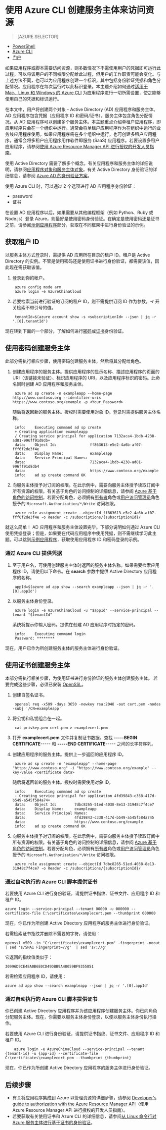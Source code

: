 <properties
   pageTitle="使用 Azure CLI 创建服务主体 | Azure"
   description="描述如何使用 Azure CLI 创建 Active Directory 应用程序和服务主体，并通过基于角色的访问控制授予其对资源的访问权限。它演示如何使用密码或证书对应用程序进行身份验证。"
   services="azure-resource-manager"
   documentationCenter="na"
   authors="tfitzmac"
   manager="timlt"
   editor="tysonn"/>

<tags
   ms.service="azure-resource-manager"
   ms.date="07/19/2016"
   wacn.date="09/28/2016"/>

# 使用 Azure CLI 创建服务主体来访问资源

> [AZURE.SELECTOR]
- [PowerShell](/documentation/articles/resource-group-authenticate-service-principal/)
- [Azure CLI](/documentation/articles/resource-group-authenticate-service-principal-cli/)
- [门户](/documentation/articles/resource-group-create-service-principal-portal/)

如果应用程序或脚本需要访问资源，则多数情况下不需使用用户的凭据即可运行此过程。可以将该用户的不同权限分配给此过程，但用户的工作职责可能会变化。与上述方法不同，也可以为应用程序创建一个标识，其中包括身份验证凭据和角色分配情况。应用程序在每次运行时以此标识登录。本主题介绍如何通过[适用于 Mac、Linux 和 Windows 的 Azure CLI](/documentation/articles/xplat-cli-install/) 为应用程序进行一切所需设置，使之能够使用自己的凭据和标识运行。

在本文中，用户将创建两个对象 - Active Directory (AD) 应用程序和服务主体。AD 应用程序包含凭据（应用程序 ID 和密码/证书）。服务主体包含角色分配情况。从 AD 应用程序可以创建多个服务主体。本主题重点介绍单租户应用程序，即应用程序只会在一个组织中运行。通常会将单租户应用程序作为在组织中运行的业务线应用程序使用。如果应用程序需在多个组织中运行，也可创建多租户应用程序。通常会将多租户应用程序用作软件即服务 (SaaS) 应用程序。若要设置多租户应用程序，请参阅[使用 Azure Resource Manager API 进行授权的开发人员指南](/documentation/articles/resource-manager-api-authentication/)。

使用 Active Directory 需要了解多个概念。有关应用程序和服务主体的详细说明，请参阅[应用程序对象和服务主体对象](/documentation/articles/active-directory-application-objects/)。有关 Active Directory 身份验证的详细信息，请参阅 [Azure AD 的身份验证方案](/documentation/articles/active-directory-authentication-scenarios/)。

使用 Azure CLI 时，可以通过 2 个选项进行 AD 应用程序身份验证：

 - password
 - 证书

在设置 AD 应用程序以后，如果需要从其他编程框架（例如 Python、Ruby 或 Node.js）登录 Azure，则最好是使用密码身份验证。在确定是使用密码还是证书之前，请参阅[示例应用程序](#sample-applications)部分，获取在不同框架中进行身份验证的示例。

## 获取租户 ID

以服务主体方式登录时，需提供 AD 应用所在目录的租户 ID。租户是 Active Directory 的实例。不管是使用密码还是使用证书进行身份验证，都需要该值，因此现在需获取该值。

1. 登录到你的帐户。

        azure config mode arm
        azure login -e AzureChinaCloud
1. 若要检索当前进行验证的订阅的租户 ID，则不需提供订阅 ID 作为参数。**-r** 开关检索不带引号的值。

        tenantId=$(azure account show -s <subscriptionId> --json | jq -r '.[0].tenantId')

现在转到下面的一个部分，了解如何进行[密码](#create-service-principal-with-password)或[证书](#create-service-principal-with-certificate)身份验证。


## 使用密码创建服务主体

此部分需执行相应步骤，使用密码创建服务主体，然后将其分配给角色。

1. 创建应用程序的服务主体。提供应用程序的显示名称、描述应用程序的页面的 URI（该链接未验证）、标识应用程序的 URI，以及应用程序标识的密码。此命名同时创建 AD 应用程序和服务主体。

        azure ad sp create -n exampleapp --home-page http://www.contoso.org --identifier-uris https://www.contoso.org/example -p <Your_Password>
        
    随后将返回新的服务主体。授权时需要使用对象 ID。登录时需提供服务主体名称。
    
        info:    Executing command ad sp create
        + Creating application exampleapp
        / Creating service principal for application 7132aca4-1bdb-4238-ad81-996ff91d8db+
        data:    Object Id:               ff863613-e5e2-4a6b-af07-fff6f2de3f4e
        data:    Display Name:            exampleapp
        data:    Service Principal Names:
        data:                             7132aca4-1bdb-4238-ad81-996ff91d8db4
        data:                             https://www.contoso.org/example
        info:    ad sp create command OK

2. 向服务主体授予对订阅的权限。在此示例中，需要向服务主体授予读取订阅中所有资源的权限。有关基于角色的访问控制的详细信息，请参阅 [Azure 基于角色的访问控制](/documentation/articles/role-based-access-control-configure/)。若要分配角色，必须拥有[所有者](/documentation/articles/role-based-access-built-in-roles#owner)角色或[用户访问管理员](/documentation/articles/role-based-access-built-in-roles#user-access-administrator)角色授予的 `Microsoft.Authorization/*/Write` 访问权限。

        azure role assignment create --objectId ff863613-e5e2-4a6b-af07-fff6f2de3f4e -o Reader -c /subscriptions/{subscriptionId}/

就这么简单！ AD 应用程序和服务主体设置完毕。下部分说明如何通过 Azure CLI 使用凭据登录；但是，如果要在代码应用程序中使用凭据，则不需继续学习此主题。可以跳到[示例应用程序](#sample-applications)，获取使用应用程序 ID 和密码登录的示例。

### 通过 Azure CLI 提供凭据

1. 至于用户名，可使用创建服务主体时返回的服务主体名称。如果需要检索应用程序 ID，请使用以下命令。在 **search** 参数中提供 Active Directory 应用程序的名称。

        appId=$(azure ad app show --search exampleapp --json | jq -r '.[0].appId')

3. 以服务主体身份登录。

        azure login -e AzureChinaCloud -u "$appId" --service-principal --tenant "$tenantId"

    系统将提示你输入密码。提供在创建 AD 应用程序时指定的密码。

        info:    Executing command login
        Password: ********

现在，用户已作为所创建服务主体的服务主体进行身份验证。

## 使用证书创建服务主体

本部分需执行相关步骤，为使用证书进行身份验证的服务主体创建服务主体。
若要完成这些步骤，必须已安装 [OpenSSL](http://www.openssl.org/)。

1. 创建自签名证书。

        openssl req -x509 -days 3650 -newkey rsa:2048 -out cert.pem -nodes -subj '/CN=exampleapp'

2. 将公钥和私钥组合在一起。

        cat privkey.pem cert.pem > examplecert.pem

3. 打开 **examplecert.pem** 文件并复制证书数据。查找 **-----BEGIN CERTIFICATE-----** 和 **-----END CERTIFICATE-----** 之间的长字符序列。

1. 创建应用程序的服务主体。提供上一步返回的应用程序 ID。

        azure ad sp create -n "exampleapp" --home-page "https://www.contoso.org" -i "https://www.contoso.org/example" --key-value <certificate data>
        
    随后将返回新的服务主体。授权时需要使用对象 ID。
    
        info:    Executing command ad sp create
        - Creating service principal for application 4fd39843-c338-417d-b549-a545f584a74+
        data:    Object Id:        7dbc8265-51ed-4038-8e13-31948c7f4ce7
        data:    Display Name:     exampleapp
        data:    Service Principal Names:
        data:                      4fd39843-c338-417d-b549-a545f584a745
        data:                      https://www.contoso.org/example
        info:    ad sp create command OK
        
2. 向服务主体授予对订阅的权限。在此示例中，需要向服务主体授予读取订阅中所有资源的权限。有关基于角色的访问控制的详细信息，请参阅 [Azure 基于角色的访问控制](/documentation/articles/role-based-access-control-configure/)。若要分配角色，必须拥有[所有者](/documentation/articles/role-based-access-built-in-roles#owner)角色或[用户访问管理员](/documentation/articles/role-based-access-built-in-roles#user-access-administrator)角色授予的 `Microsoft.Authorization/*/Write` 访问权限。

        azure role assignment create --objectId 7dbc8265-51ed-4038-8e13-31948c7f4ce7 -o Reader -c /subscriptions/{subscriptionId}/

### 通过自动执行的 Azure CLI 脚本提供证书

若要使用 Azure CLI 进行身份验证，请提供证书指纹、证书文件、应用程序 ID 和租户 ID。

    azure login --service-principal --tenant 00000 -u 000000 --certificate-file C:\certificates\examplecert.pem --thumbprint 000000

现在，你已作为所创建 Active Directory 应用程序的服务主体进行身份验证。

若需检索证书指纹并删除不需要的字符，请使用：

    openssl x509 -in "C:\certificates\examplecert.pem" -fingerprint -noout | sed 's/SHA1 Fingerprint=//g'  | sed 's/://g'
    
它返回的指纹值类似于：

    30996D9CE48A0B6E0CD49DBB9A48059BF9355851

若需检索应用程序 ID，请使用：

    azure ad app show --search exampleapp --json | jq -r '.[0].appId'

### 通过自动执行的 Azure CLI 脚本提供证书

你已创建 Active Directory 应用程序并为该应用程序创建服务主体。你已向角色分配服务主体。现在，你需要以服务主体身份登录，以便以服务主体身份执行操作。

若要使用 Azure CLI 进行身份验证，请提供证书指纹、证书文件、应用程序 ID 和租户 ID。

        azure login -e AzureChinaCloud --service-principal --tenant {tenant-id} -u {app-id} --certificate-file C:\certificates\examplecert.pem --thumbprint {thumbprint}

现在，你已作为所创建 Active Directory 应用程序的服务主体进行身份验证。

## 后续步骤
  
- 有关将应用程序集成到 Azure 以管理资源的详细步骤，请参阅 [Developer's guide to authorization with the Azure Resource Manager API](/documentation/articles/resource-manager-api-authentication/)（使用 Azure Resource Manager API 进行授权的开发人员指南）。
- 若要获取有关使用证书和 Azure CLI 的详细信息，请参阅[从 Linux 命令行对 Azure 服务主体进行基于证书的身份验证](http://blogs.msdn.com/b/arsen/archive/2015/09/18/certificate-based-auth-with-azure-service-principals-from-linux-command-line.aspx)。

<!---HONumber=Mooncake_0919_2016-->